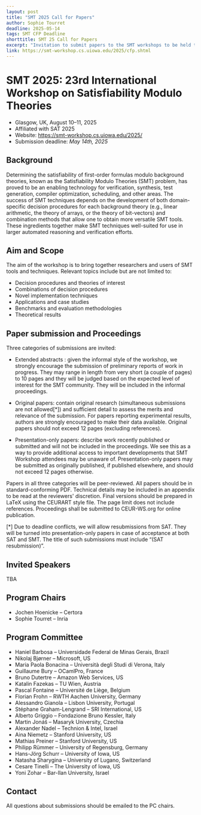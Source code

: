 ```yaml
---
layout: post
title: "SMT 2025 Call for Papers"
author: Sophie Tourret
deadline: 2025-05-14
tags: SMT CFP Deadline
shorttitle: SMT 25 Call for Papers
excerpt: "Invitation to submit papers to the SMT workshops to be held together with the 2025 SAT conference."
link: https://smt-workshop.cs.uiowa.edu/2025/cfp.shtml
---
```


SMT 2025: 23rd International Workshop on Satisfiability Modulo Theories
=======================================================================

* Glasgow, UK, August 10–11, 2025
* Affiliated with SAT 2025
* Website: https://smt-workshop.cs.uiowa.edu/2025/
* Submission deadline: *May 14th, 2025*

## Background

Determining the satisfiability of first-order formulas modulo background theories, known as the Satisfiability Modulo Theories (SMT) problem, has proved to be an enabling technology for verification, synthesis, test generation, compiler optimization, scheduling, and other areas. The success of SMT techniques depends on the development of both domain-specific decision procedures for each background theory (e.g., linear arithmetic, the theory of arrays, or the theory of bit-vectors) and combination methods that allow one to obtain more versatile SMT tools. These ingredients together make SMT techniques well-suited for use in larger automated reasoning and verification efforts.

## Aim and Scope

The aim of the workshop is to bring together researchers and users of SMT tools and techniques. Relevant topics include but are not limited to:
- Decision procedures and theories of interest
- Combinations of decision procedures
- Novel implementation techniques
- Applications and case studies
- Benchmarks and evaluation methodologies
- Theoretical results

## Paper submission and Proceedings

Three categories of submissions are invited:

- Extended abstracts : given the informal style of the workshop, we strongly encourage the submission of preliminary reports of work in progress. They may range in length from very short (a couple of pages) to 10 pages and they will be judged based on the expected level of interest for the SMT community. They will be included in the informal proceedings.

- Original papers: contain original research (simultaneous submissions are not allowed[*]) and sufficient detail to assess the merits and relevance of the submission. For papers reporting experimental results, authors are strongly encouraged to make their data available. Original papers should not exceed 12 pages (excluding references).

- Presentation-only papers: describe work recently published or submitted and will not be included in the proceedings. We see this as a way to provide additional access to important developments that SMT Workshop attendees may be unaware of. Presentation-only papers may be submitted as originally published, if published elsewhere, and should not exceed 12 pages otherwise.

Papers in all three categories will be peer-reviewed. All papers should be in standard-conforming PDF. Technical details may be included in an appendix to be read at the reviewers' discretion. Final versions should be prepared in LaTeX using the CEURART style file. The page limit does not include references. Proceedings shall be submitted to CEUR-WS.org for online publication.

[*] Due to deadline conflicts, we will allow resubmissions from SAT. They will be turned into presentation-only papers in case of acceptance at both SAT and SMT. The title of such submissions must include “(SAT resubmission)”.

## Invited Speakers

TBA

## Program Chairs

* Jochen Hoenicke – Certora
* Sophie Tourret – Inria

## Program Committee

* Haniel Barbosa – Universidade Federal de Minas Gerais, Brazil
* Nikolaj Bjørner 	– Microsoft, US
* Maria Paola Bonacina – Università degli Studi di Verona, Italy
* Guillaume Bury – OCamlPro, France
* Bruno Dutertre – Amazon Web Services, US
* Katalin Fazekas – TU Wien, Austria
* Pascal Fontaine – Université de Liège, Belgium
* Florian Frohn – RWTH Aachen University, Germany
* Alessandro Gianola – Lisbon University, Portugal
* Stéphane Graham-Lengrand – SRI International, US
* Alberto Griggio – Fondazione Bruno Kessler, Italy
* Martin Jonáš – Masaryk University, Czechia
* Alexander Nadel – Technion & Intel, Israel
* Aina Niemetz – Stanford University, US
* Mathias Preiner – Stanford University, US
* Philipp Rümmer – University of Regensburg, Germany
* Hans-Jörg Schurr – University of Iowa, US
* Natasha Sharygina – University of Lugano, Switzerland
* Cesare Tinelli – The University of Iowa, US
* Yoni Zohar – Bar-Ilan University, Israel

## Contact

All questions about submissions should be emailed to the PC chairs.


